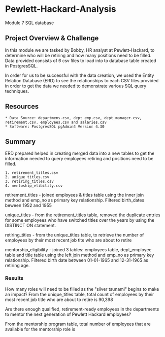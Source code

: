 # Pewlett-Hackard-Analysis
Module 7 SQL database


## Project Overview & Challenge
In this module we are tasked by Bobby, HR analyst at Pewlett-Hackard, to determine who will be retiring and how many positions need to be filled. Data provided consists of 6 csv files to load into to database table created in PostgresSQL. 

In order for us to be successful with the data creation, we used the Entity Relation Database (ERD) to see the relationships to each CSV files provided in order to get the data we needed to demonstrate various SQL query techniques.



## Resources
    * Data Source: departmens.csv, dept_emp.csv, dept_manager.csv, retirement.csv, employees.csv and salaries.csv
    * Software: PostgresSQL pgAdmin4 Version 4.30

## Summary 
ERD prepared helped in creating merged data into a new tables to get the information needed to query employees  retiring and positions need to be filled.
    
    1. retirement_titles.csv
    2. unique_titles.csv
    3. retiring_titles.csv
    4. mentoship_elibility.csv

retirement_titles
    - joined employees & titles table using the inner join method and emp_no as primary key relationship. Filtered birth_dates beween 1952 and 1955

unique_titles
    - from the retirement_titles table, removed the duplicate entries for some employees who have switched titles over the years by using the DISTINCT ON statement.             

retiring_titles
    - from the unique_titles table, to retrieve the number of employees by their most recent job tite who are about to retire 

mentorship_eligibility
    - joined 3 tables: employees table,  dept_employee table and title table using the left join method and emp_no as primary key relationship. Filtered birth date between 01-01-1965 and 12-31-1965 as retiring age.


### Results

How many roles will need to be filled as the "silver tsunami" begins to make an impact?
    From the unique_titles table, total count of employees by their most recent job title who are about to retire is 90,398


Are there enough qualified, retirement-ready employees in the departments to mentor the next generation of Pewlett Hackard employees?

   From the mentorship program table, total number of employees that are available for the mentorship role is 
   
